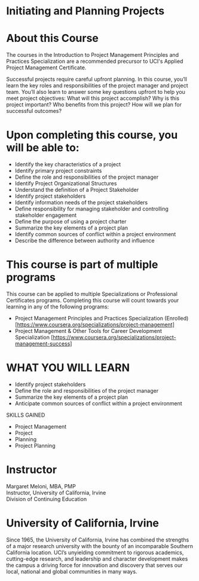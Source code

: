 # Initiating and Planning Projects


# About this Course
The courses in the Introduction to Project Management Principles and Practices Specialization are a recommended precursor to UCI's Applied Project Management Certificate. 

Successful projects require careful upfront planning. In this course, you’ll learn the key roles and responsibilities of the project manager and project team. You’ll also learn to answer some key questions upfront to help you meet project objectives: What will this project accomplish? Why is this project important? Who benefits from this project? How will we plan for successful outcomes?

# Upon completing this course, you will be able to:
- Identify the key characteristics of a project
- Identify primary project constraints
- Define the role and responsibilities of the project manager
- Identify Project Organizational Structures
- Understand the definition of a Project Stakeholder
- Identify project stakeholders
- Identify information needs of the project stakeholders
- Define responsibility for managing stakeholder and controlling stakeholder engagement
- Define the purpose of using a project charter
- Summarize the key elements of a project plan
- Identify common sources of conflict within a project environment
- Describe the difference between authority and influence

# This course is part of multiple programs
This course can be applied to multiple Specializations or Professional Certificates programs. Completing this course will count towards your learning in any of the following programs:

- Project Management Principles and Practices Specialization (Enrolled) [https://www.coursera.org/specializations/project-management]
- Project Management & Other Tools for Career Development Specialization [https://www.coursera.org/specializations/project-management-success]

# WHAT YOU WILL LEARN
- Identify project stakeholders
- Define the role and responsibilities of the project manager
- Summarize the key elements of a project plan
- Anticipate common sources of conflict within a project environment


SKILLS GAINED
* Project Management
* Project
* Planning
* Project Planning

# Instructor
Margaret Meloni, MBA, PMP<br>
Instructor, University of California, Irvine<br>
Division of Continuing Education




# University of California, Irvine
Since 1965, the University of California, Irvine has combined the strengths of a major research university with the bounty of an incomparable Southern California location. UCI’s unyielding commitment to rigorous academics, cutting-edge research, and leadership and character development makes the campus a driving force for innovation and discovery that serves our local, national and global communities in many ways.
